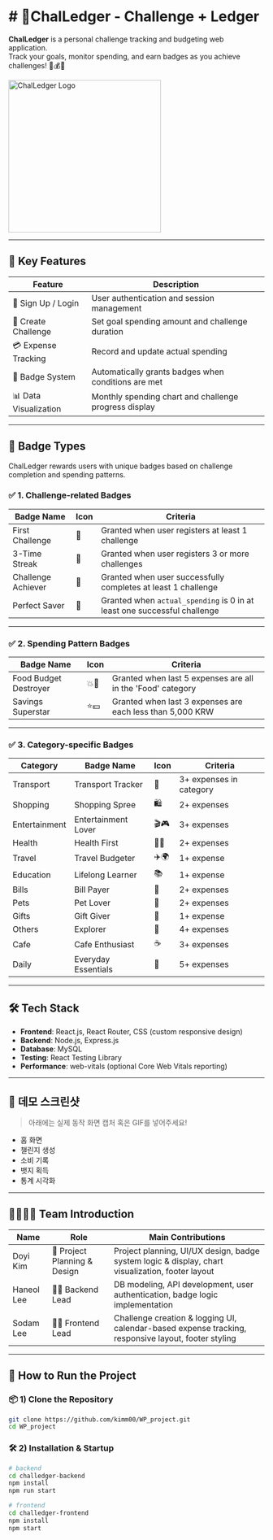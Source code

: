 # # 💸ChalLedger - Challenge + Ledger

**ChalLedger** is a personal challenge tracking and budgeting web application.  
Track your goals, monitor spending, and earn badges
as you achieve challenges! 🎯💰🏅

<img src="https://github.com/kimm00/WP_project/assets/![ChalLedger](https://github.com/user-attachments/assets/a52b16b7-9be4-4f4a-9a92-093baf0932ef)" alt="ChalLedger Logo" width="300"/>

---



## 🌟 Key Features

| Feature | Description |
|---------|-------------|
| 🔐 Sign Up / Login | User authentication and session management |
| 🧾 Create Challenge | Set goal spending amount and challenge duration |
| 💳 Expense Tracking | Record and update actual spending |
| 🏅 Badge System | Automatically grants badges when conditions are met |
| 📊 Data Visualization | Monthly spending chart and challenge progress display |

---

## 🏅 Badge Types

ChalLedger rewards users with unique badges based on challenge completion and spending patterns.

### ✅ 1. Challenge-related Badges

| Badge Name         | Icon | Criteria                                                                 |
|--------------------|------|--------------------------------------------------------------------------|
| First Challenge    | 🎉   | Granted when user registers at least 1 challenge                         |
| 3-Time Streak      | 🏅   | Granted when user registers 3 or more challenges                         |
| Challenge Achiever | 🎯   | Granted when user successfully completes at least 1 challenge            |
| Perfect Saver      | 🧊   | Granted when `actual_spending` is 0 in at least one successful challenge |

---

### ✅ 2. Spending Pattern Badges

| Badge Name              | Icon   | Criteria                                                                 |
|-------------------------|--------|--------------------------------------------------------------------------|
| Food Budget Destroyer   | 💥🍔   | Granted when last 5 expenses are all in the 'Food' category              |
| Savings Superstar       | ⭐💵   | Granted when last 3 expenses are each less than 5,000 KRW                |

---

### ✅ 3. Category-specific Badges

| Category      | Badge Name             | Icon    | Criteria              |
|---------------|------------------------|---------|------------------------|
| Transport     | Transport Tracker       | 🚗      | 3+ expenses in category |
| Shopping      | Shopping Spree          | 🛍️      | 2+ expenses             |
| Entertainment | Entertainment Lover     | 🎬🎮    | 3+ expenses             |
| Health        | Health First            | 💪🥗    | 2+ expenses             |
| Travel        | Travel Budgeter         | ✈️🌍    | 1+ expense              |
| Education     | Lifelong Learner        | 📚      | 1+ expense              |
| Bills         | Bill Payer              | 🧾      | 2+ expenses             |
| Pets          | Pet Lover               | 🐾      | 2+ expenses             |
| Gifts         | Gift Giver              | 🎁      | 1+ expense              |
| Others        | Explorer                | 🧭      | 4+ expenses             |
| Cafe          | Cafe Enthusiast         | ☕      | 3+ expenses             |
| Daily         | Everyday Essentials     | 🛒      | 5+ expenses             |


---

## 🛠 Tech Stack

- **Frontend**: React.js, React Router, CSS (custom responsive design)  
- **Backend**: Node.js, Express.js  
- **Database**: MySQL  
- **Testing**: React Testing Library  
- **Performance**: web-vitals (optional Core Web Vitals reporting)

---

## 📸 데모 스크린샷

> 아래에는 실제 동작 화면 캡처 혹은 GIF를 넣어주세요!

- 홈 화면  
- 챌린지 생성  
- 소비 기록  
- 뱃지 획득  
- 통계 시각화

---

## 👨‍👩‍👧‍👦 Team Introduction

| Name         | Role                        | Main Contributions                                                                 |
|--------------|-----------------------------|-------------------------------------------------------------------------------------|
| Doyi Kim     | 🧠 Project Planning & Design | Project planning, UI/UX design, badge system logic & display, chart visualization, footer layout |
| Haneol Lee  | 👨‍💻 Backend Lead             | DB modeling, API development, user authentication, badge logic implementation      |
| Sodam Lee    | 👩‍🎨 Frontend Lead            | Challenge creation & logging UI, calendar-based expense tracking, responsive layout, footer styling |

---

## 🧪 How to Run the Project

### 📦 1) Clone the Repository

```bash
git clone https://github.com/kimm00/WP_project.git
cd WP_project
```

### 🛠️ 2) Installation & Startup 

```bash
# backend
cd challedger-backend
npm install
npm run start

# frontend
cd challedger-frontend
npm install
npm start
